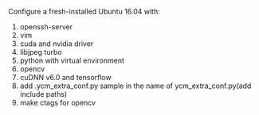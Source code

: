 Configure a fresh-installed Ubuntu 16.04 with:
1) openssh-server
2) vim
3) cuda and nvidia driver
4) libjpeg turbo
5) python with virtual environment
6) opencv
7) cuDNN v6.0 and tensorflow
8) add .ycm_extra_conf.py sample in the name of ycm_extra_conf.py(add include paths)
9) make ctags for opencv
